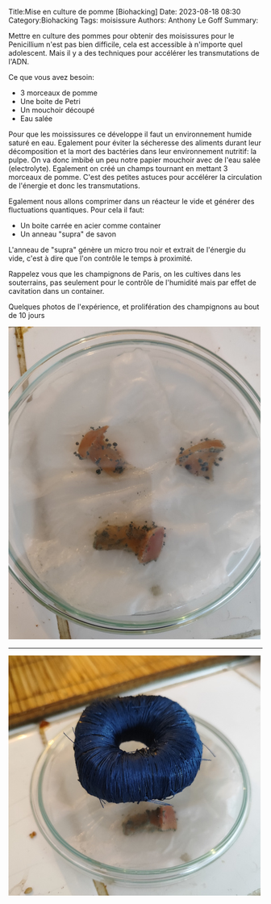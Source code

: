 Title:Mise en culture de pomme [Biohacking]
Date: 2023-08-18 08:30
Category:Biohacking
Tags: moisissure
Authors: Anthony Le Goff
Summary:

Mettre en culture des pommes pour obtenir des moisissures pour le Penicillium n'est pas bien difficile, cela est accessible à n'importe quel adolescent. Mais il y a des techniques pour accélérer les transmutations de l'ADN.

Ce que vous avez besoin:

* 3 morceaux de pomme
* Une boite de Petri
* Un mouchoir découpé
* Eau salée

Pour que les moississures ce développe il faut un environnement humide saturé en eau. Egalement pour éviter la sécheresse des aliments durant leur décomposition et la mort des bactéries dans leur environnement nutritif: la pulpe. On va donc imbibé un peu notre papier mouchoir avec de l'eau salée (electrolyte). Egalement on créé un champs tournant en mettant 3 morceaux de pomme. C'est des petites astuces pour accélérer la circulation de l'énergie et donc les transmutations.

Egalement nous allons comprimer dans un réacteur le vide et générer des fluctuations quantiques. Pour cela il faut:

* Un boite carrée en acier comme container
* Un anneau "supra" de savon

L'anneau de "supra" génère un micro trou noir et extrait de l'énergie du vide, c'est à dire que l'on contrôle le temps à proximité.

Rappelez vous que les champignons de Paris, on les cultives dans les souterrains, pas seulement pour le contrôle de l'humidité mais par effet de cavitation dans un container. 

Quelques photos de l'expérience, et prolifération des champignons au bout de 10 jours

![petri1](images/petri1.jpg)

---

![petri2](images/petri2.jpg)
